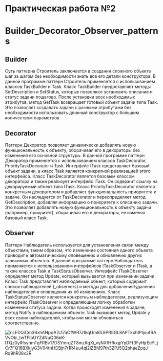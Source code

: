 # Практическая работа №2
# Builder_Decorator_Observer_patterns
## Builder
Суть паттерна Строитель заключается в создании сложного объекта шаг за шагом без необходимости знать все его детали конструктора.
В данной программе паттерн Строитель применяется с использованием классов TaskBuilder и Task.
Класс TaskBuilder предоставляет методы SetDescription и SetStatus, которые позволяют установить описание и статус задачи пошагово.
После установки всех необходимых атрибутов, метод GetTask возвращает готовый объект задачи типа Task.
Это позволяет создавать задачи с разными атрибутами без необходимости использовать длинный конструктор с большим количеством параметров.
## Decorator
Паттерн Декоратор позволяет динамически добавлять новую функциональность к объекту, оборачивая его в декораторы без изменения его основной структуры.
В данной программе паттерн Декоратор применяется с использованием классов TaskDecorator, PriorityTaskDecorator и Task.
Интерфейс ITask представляет базовый объект задачи, а класс Task является конкретной реализацией этого интерфейса.
Класс TaskDecorator является базовым классом декоратора и также реализует интерфейс ITask. Он содержит ссылку на декорируемый объект типа ITask.
Класс PriorityTaskDecorator является конкретным декоратором и добавляет функциональность приоритета к задаче. Он наследуется от TaskDecorator и переопределяет метод GetDescription, добавляя информацию о приоритете к описанию задачи.
Это позволяет добавлять новую функциональность к объекту задачи (например, приоритет), оборачивая его в декораторы, не изменяя базовый класс Task.
## Observer
Паттерн Наблюдатель используется для установления связи между объектами, таким образом, что изменение состояния одного объекта приводит к автоматическому оповещению и обновлению других зависимых объектов.
В данной программе паттерн Наблюдатель применяется с использованием интерфейсов ITaskObserver и ITask, а также классов Task и TaskStatusObserver.
Интерфейс ITaskObserver определяет метод Update, который вызывается при изменении задачи.
Класс Task представляет наблюдаемый объект, который содержит список наблюдателей (_observers) и методы для добавления/удаления наблюдателей и оповещения их об изменениях.
Класс TaskStatusObserver является конкретным наблюдателем, реализующим интерфейс ITaskObserver и определяющим логику обработки изменений статуса задачи.
Когда происходят изменения в задаче, метод Notify в наблюдаемом объекте Task вызывает метод Update у всех своих наблюдателей, чтобы они могли обновиться соответственно.

![nLFDQiCm3BxhANpqA7c17aOfWR7J1kqUm8lL8PR5GL8APTkxhtPIjoufRAVvObi_twTFibUYZdNuQ06eK-ITQz0yRfsyhmTgFRBv17DSYmrgZT8mzKgXi_vyNXfHfkxjpYpDFf3FyHjrEeYLjCr7FQ16BXkjyG3V04thHDBjn7r1R4uu4ql2lZBM97th3ZPJ5Q2bhaeZpqJ-Rq9hR08x3R](https://github.com/Ivan-ee/Ivan-ee-Builder_Decorator_Observer_patterns/assets/89241345/bb5754d1-8194-44a0-bf23-4d99cb115ab5)
